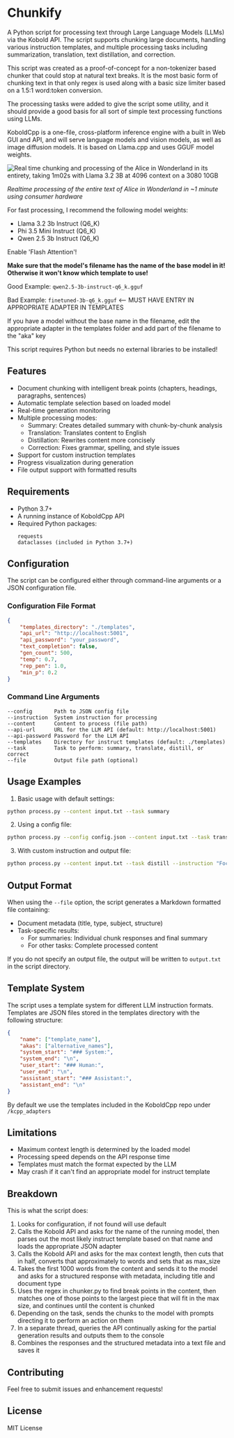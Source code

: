 # Chunkify

A Python script for processing text through Large Language Models (LLMs) via the Kobold API. The script supports chunking large documents, handling various instruction templates, and multiple processing tasks including summarization, translation, text distillation, and correction.

This script was created as a proof-of-concept for a non-tokenizer based chunker that could stop at natural text breaks. It is the most basic form of chunking text in that only regex is used along with a basic size limiter based on a 1.5:1 word:token conversion. 

The processing tasks were added to give the script some utility, and it should provide a good basis for all sort of simple text processing functions using LLMs.

KoboldCpp is a one-file, cross-platform inference engine with a built in Web GUI and API, and will serve language models and vision models, as well as image diffusion models. It is based on Llama.cpp and uses GGUF model weights.

![Real time chunking and processing of the Alice in Wonderland in its entirety, taking 1m02s with Llama 3.2 3B at 4096 context on a 3080 10GB](./screen.webp)

*Realtime processing of the entire text of Alice in Wonderland in ~1 minute using consumer hardware*

For fast processing, I recommend the following model weights:
- Llama 3.2 3b Instruct (Q6_K)
- Phi 3.5 Mini Instruct (Q6_K)
- Qwen 2.5 3b Instruct (Q6_K)

Enable 'Flash Attention'!

**Make sure that the model's filename has the name of the base model in it! Otherwise it won't know which template to use!**

Good Example: `qwen2.5-3b-instruct-q6_k.gguf`

Bad Example: `finetuned-3b-q6_k.gguf` <-- MUST HAVE ENTRY IN APPROPRIATE ADAPTER IN TEMPLATES

If you have a model without the base name in the filename, edit the appropriate adapter in the templates folder and add part of the filename to the "aka" key

This script requires Python but needs no external libraries to be installed!



## Features

- Document chunking with intelligent break points (chapters, headings, paragraphs, sentences)
- Automatic template selection based on loaded model
- Real-time generation monitoring
- Multiple processing modes:
  - Summary: Creates detailed summary with chunk-by-chunk analysis
  - Translation: Translates content to English
  - Distillation: Rewrites content more concisely
  - Correction: Fixes grammar, spelling, and style issues
- Support for custom instruction templates
- Progress visualization during generation
- File output support with formatted results

## Requirements

- Python 3.7+
- A running instance of KoboldCpp API
- Required Python packages:
  ```
  requests
  dataclasses (included in Python 3.7+)
  ```

## Configuration

The script can be configured either through command-line arguments or a JSON configuration file.

### Configuration File Format
```json
{
    "templates_directory": "./templates",
    "api_url": "http://localhost:5001",
    "api_password": "your_password",
    "text_completion": false,
    "gen_count": 500,
    "temp": 0.7,
    "rep_pen": 1.0,
    "min_p": 0.2
}
```

### Command Line Arguments

```
--config       Path to JSON config file
--instruction  System instruction for processing
--content      Content to process (file path)
--api-url      URL for the LLM API (default: http://localhost:5001)
--api-password Password for the LLM API
--templates    Directory for instruct templates (default: ./templates)
--task         Task to perform: summary, translate, distill, or correct
--file         Output file path (optional)
```

## Usage Examples

1. Basic usage with default settings:
```bash
python process.py --content input.txt --task summary
```

2. Using a config file:
```bash
python process.py --config config.json --content input.txt --task translate
```

3. With custom instruction and output file:
```bash
python process.py --content input.txt --task distill --instruction "Focus on technical details" --file output.md
```

## Output Format

When using the `--file` option, the script generates a Markdown formatted file containing:

- Document metadata (title, type, subject, structure)
- Task-specific results:
  - For summaries: Individual chunk responses and final summary
  - For other tasks: Complete processed content


If you do not specify an output file, the output will be written to `output.txt` in the script directory.

## Template System

The script uses a template system for different LLM instruction formats. Templates are JSON files stored in the templates directory with the following structure:

```json
{
    "name": ["template_name"],
    "akas": ["alternative_names"],
    "system_start": "### System:",
    "system_end": "\n",
    "user_start": "### Human:",
    "user_end": "\n",
    "assistant_start": "### Assistant:",
    "assistant_end": "\n"
}
```

By default we use the templates included in the KoboldCpp repo under `/kcpp_adapters`

## Limitations

- Maximum context length is determined by the loaded model
- Processing speed depends on the API response time
- Templates must match the format expected by the LLM
- May crash if it can't find an appropriate model for instruct template

## Breakdown

This is what the script does:

1. Looks for configuration, if not found will use default
2. Calls the Kobold API and asks for the name of the running model, then parses out the most likely instruct template based on that name and loads the appropriate JSON adapter
3. Calls the Kobold API and asks for the max context length, then cuts that in half, converts that approximately to words and sets that as max_size
4. Takes the first 1000 words from the content and sends it to the model and asks for a structured response with metadata, including title and document type
5. Uses the regex in chunker.py to find break points in the content, then matches one of those points to the largest piece that will fit in the max size, and continues until the content is chunked
6. Depending on the task, sends the chunks to the model with prompts directing it to perform an action on them
7. In a separate thread, queries the API continually asking for the partial generation results and outputs them to the console
8. Combines the responses and the structured metadata into a text file and saves it

## Contributing

Feel free to submit issues and enhancement requests!

## License

MIT License
